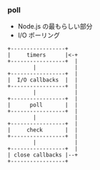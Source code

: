 ### poll
* Node.js の最もらしい部分
* I/O ポーリング

```text
+-----------------+
|     timers      |<-+
+-----------------+  |
        |            |
+-----------------+  |
|  I/O callbacks  |  |
+-----------------+  |
        |            |
+-----------------+  |
|      poll       |  |
+-----------------+  |
        |            |
+-----------------+  |
|     check       |  |
+-----------------+  |
        |            |
+-----------------+  |
| close callbacks |--+
+-----------------+
```
<!-- .element: style="width: 300px;" class="left" -->
